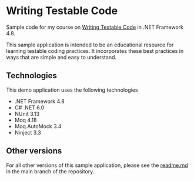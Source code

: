 # Writing Testable Code
Sample code for my course on [Writing Testable Code](https://pluralsight.pxf.io/testable-code) in .NET Framework 4.8.

This sample application is intended to be an educational resource for learning testable coding practices. It incorporates these best practices in ways that are simple and easy to understand.

## Technologies
This demo application uses the following technologies
- .NET Framework 4.8
- C# .NET 6.0
- NUnit 3.13
- Moq 4.18
- Moq.AutoMock 3.4
- Ninject 3.3 

## Other versions
For all other versions of this sample application, please see the [readme.md](https://github.com/matthewrenze/writing-testable-code/blob/main/README.md) in the main branch of the repository.

